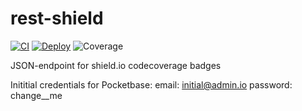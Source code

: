 # rest-shield
[![CI](https://github.com/kesecode/rest-shield/actions/workflows/CI.yml/badge.svg)](https://github.com/kesecode/rest-shield/actions/workflows/CI.yml)
[![Deploy](https://github.com/kesecode/rest-shield/actions/workflows/deploy.yml/badge.svg)](https://github.com/kesecode/rest-shield/actions/workflows/deploy.yml)
![Coverage](https://img.shields.io/endpoint?url=https%3A%2F%2Frest.davidweppler.dev%2Fkesecode%2Frest-shield%2Fcoverage)

JSON-endpoint for shield.io codecoverage badges

Inititial credentials for Pocketbase:
email: initial@admin.io
password: change__me
